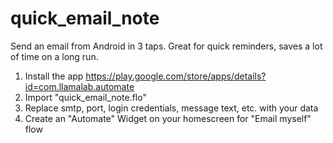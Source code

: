 # quick_email_note
Send an email from Android in 3 taps. Great for quick reminders, saves a lot of time on a long run.

1. Install the app https://play.google.com/store/apps/details?id=com.llamalab.automate
2. Import "quick_email_note.flo"
3. Replace smtp, port, login credentials, message text, etc. with your data
4. Create an "Automate" Widget on your homescreen for "Email myself" flow
